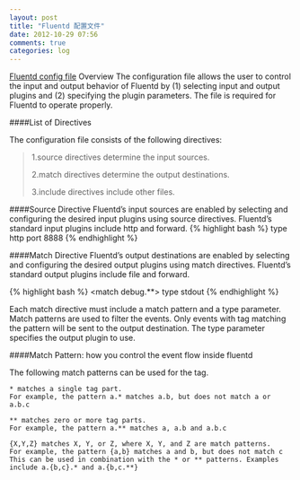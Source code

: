 ```yaml
---
layout: post
title: "Fluentd 配置文件"
date: 2012-10-29 07:56
comments: true
categories: log
---
```

<a href="http://docs.fluentd.org/articles/config-file" target="_blank">Fluentd config file</a>
Overview
The configuration file allows the user to control the input and output behavior of Fluentd by (1) selecting input and output plugins and (2) specifying the plugin parameters. The file is required for Fluentd to operate properly.

####List of Directives

The configuration file consists of the following directives:
> 1.source directives determine the input sources.
>
> 2.match directives determine the output destinations.
>
> 3.include directives include other files.

####Source Directive
Fluentd’s input sources are enabled by selecting and configuring the desired input plugins using source directives. Fluentd’s standard input plugins include http and forward.
{% highlight bash %}
<source>
  type http
  port 8888
</source>
{% endhighlight %}

####Match Directive
Fluentd’s output destinations are enabled by selecting and configuring the desired output plugins using match directives. Fluentd’s standard output plugins include file and forward.

{% highlight bash %}
<match debug.**>
  type stdout
</match>
{% endhighlight %}

Each match directive must include a match pattern and a type parameter. Match patterns are used to filter the events. Only events with tag matching the pattern will be sent to the output destination. The type parameter specifies the output plugin to use.

####Match Pattern: how you control the event flow inside fluentd

The following match patterns can be used for the <match> tag.

    * matches a single tag part.
    For example, the pattern a.* matches a.b, but does not match a or a.b.c

    ** matches zero or more tag parts.
    For example, the pattern a.** matches a, a.b and a.b.c

    {X,Y,Z} matches X, Y, or Z, where X, Y, and Z are match patterns.
    For example, the pattern {a,b} matches a and b, but does not match c
    This can be used in combination with the * or ** patterns. Examples include a.{b,c}.* and a.{b,c.**}







